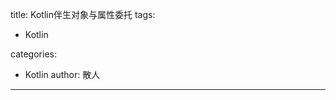 title: Kotlin伴生对象与属性委托
tags:
  - Kotlin

categories:
  - Kotlin
author: 散人
---
<!--stackedit_data:
eyJoaXN0b3J5IjpbLTU5NzYwNjA4Ml19
-->